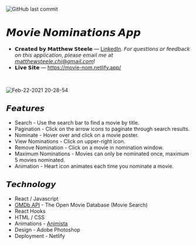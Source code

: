 ![GitHub last commit](https://img.shields.io/github/last-commit/thrlstl/movie-nom)

# 𝙈𝙤𝙫𝙞𝙚 𝙉𝙤𝙢𝙞𝙣𝙖𝙩𝙞𝙤𝙣𝙨 𝘼𝙥𝙥

- 𝗖𝗿𝗲𝗮𝘁𝗲𝗱 𝗯𝘆 𝗠𝗮𝘁𝘁𝗵𝗲𝘄 𝗦𝘁𝗲𝗲𝗹𝗲 — [LinkedIn](https://www.linkedin.com/in/matthewsteeleonline/ "LinkedIn"). 𝘍𝘰𝘳 𝘲𝘶𝘦𝘴𝘵𝘪𝘰𝘯𝘴 𝘰𝘳 𝘧𝘦𝘦𝘥𝘣𝘢𝘤𝘬 𝘰𝘯 𝘵𝘩𝘪𝘴 𝘢𝘱𝘱𝘭𝘪𝘤𝘢𝘵𝘪𝘰𝘯, 𝘱𝘭𝘦𝘢𝘴𝘦 𝘦𝘮𝘢𝘪𝘭 𝘮𝘦 𝘢𝘵 𝘮𝘢𝘵𝘵𝘩𝘦𝘸𝘴𝘵𝘦𝘦𝘭𝘦.𝘤𝘩𝘪@𝘨𝘮𝘢𝘪𝘭.𝘤𝘰𝘮!
- 𝗟𝗶𝘃𝗲 𝗦𝗶𝘁𝗲 — https://movie-nom.netlify.app/

<br>

![Feb-22-2021 20-28-54](https://user-images.githubusercontent.com/68616411/108795736-a6b86a00-754c-11eb-8d80-12203e29d792.gif)

## 𝙁𝙚𝙖𝙩𝙪𝙧𝙚𝙨

- Search - Use the search bar to find a movie by title.
- Pagination - Click on the arrow icons to paginate through search results.
- Nominate - Hover over and click on a movie poster.
- View Nominations - Click on upper-right icon.
- Remove Nomination - Click on a movie in nomination window.
- Maximum Nominations - Movies can only be nominated once, maximum 5 movies nominated.
- Animation - Heart icon animates each time you nominate a movie.

## 𝙏𝙚𝙘𝙝𝙣𝙤𝙡𝙤𝙜𝙮

- React / Javascript
- [OMDb API](http://omdbapi.com/ "OMDb API") - The Open Movie Database (Movie Search)
- React Hooks
- HTML / CSS
- Animations - [Animista](https://animista.net/ "Animista.net")
- Design - Adobe Photoshop
- Deployment - Netlify
